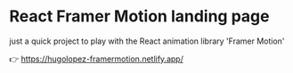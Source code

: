 # React Framer Motion landing page

just a quick project to play with the React animation library 'Framer Motion'

👉 https://hugolopez-framermotion.netlify.app/
